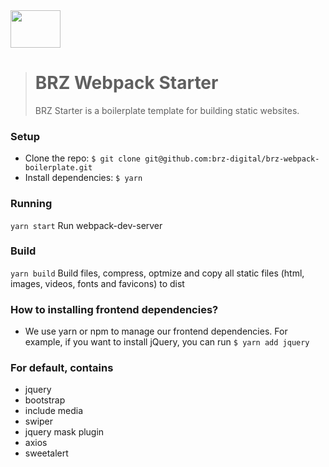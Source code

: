 <img src="https://raw.githubusercontent.com/brz-digital/brz-starter/develop/src/images/brz.png" width="80" height="60" />

> # BRZ Webpack Starter
> 
> BRZ Starter is a boilerplate template for building static websites.

### Setup
- Clone the repo: `$ git clone git@github.com:brz-digital/brz-webpack-boilerplate.git`
- Install dependencies: `$ yarn`

### Running
`yarn start` Run webpack-dev-server 

### Build
`yarn build` Build files, compress, optmize and copy all static files (html, images, videos, fonts and favicons) to dist

### How to installing frontend dependencies?
- We use yarn or npm to manage our frontend dependencies. For example, if you want to install jQuery, you can run `$ yarn add jquery`

### For default, contains
- jquery
- bootstrap
- include media
- swiper
- jquery mask plugin
- axios
- sweetalert
